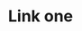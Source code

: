 ---
title: Link one
tags: ["link", "one", "connect", "hyperlink", "URL", "web", "access", "navigate"]
icon: link-one
svg: '<svg xmlns="http://www.w3.org/2000/svg" width="24" height="24" fill="none" viewBox="0 0 24 24" stroke-width="1.5" stroke-linecap="round" stroke-linejoin="round" stroke="currentColor"><path d="m10.936 8.324 4.38-4.385c1.276-1.276 3.372-1.248 4.683.063 1.31 1.312 1.338 3.41.062 4.686l-3.803 3.807m-8.516-.99L3.94 15.312c-1.277 1.276-1.25 3.374.06 4.686s3.407 1.34 4.683.063l4.38-4.385m-2.065-2.666c-1.311-1.311-1.34-3.41-.063-4.686m2.128 2.603c1.312 1.311 1.34 3.41.063 4.686"/></svg>'
---